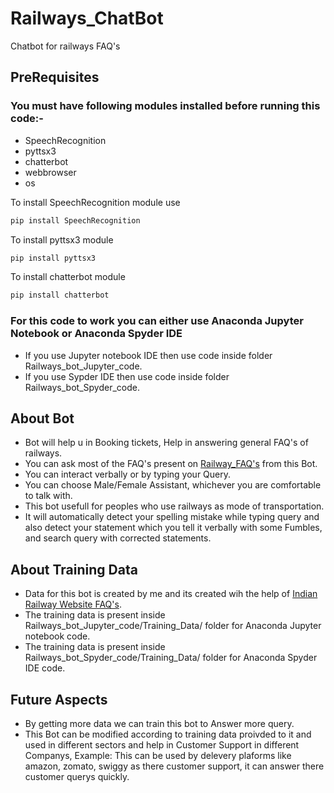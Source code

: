 # Railways_ChatBot
Chatbot for railways FAQ's
## PreRequisites
### You must have following modules installed before running this code:-
- SpeechRecognition
- pyttsx3
- chatterbot
- webbrowser
- os

To install SpeechRecognition module use
```python
pip install SpeechRecognition
```

To install pyttsx3 module
```python
pip install pyttsx3
```

To install chatterbot module
```python
pip install chatterbot 
```

### For this code to work you can either use Anaconda Jupyter Notebook or Anaconda Spyder IDE
- If you use Jupyter notebook IDE then use code inside folder Railways_bot_Jupyter_code. 
- If you use Sypder IDE then use code inside folder Railways_bot_Spyder_code.


## About Bot
- Bot will help u in Booking tickets, Help in answering general FAQ's of railways. 
- You can ask most of the FAQ's present on [Railway_FAQ's](https://indianrailways.info/) from this Bot.
- You can interact verbally or by typing your Query.
- You can choose Male/Female Assistant, whichever you are comfortable to talk with.
- This bot usefull for peoples who use railways as mode of transportation.
- It will automatically detect your spelling mistake while typing query and also detect your statement which you tell it verbally with some Fumbles, and search query with corrected statements.

## About Training Data
- Data for this bot is created by me and its created wih the help of [Indian Railway Website FAQ's](https://indianrailways.info/).
- The training data is present inside Railways_bot_Jupyter_code/Training_Data/ folder for Anaconda Jupyter notebook code.
- The training data is present inside Railways_bot_Spyder_code/Training_Data/ folder for Anaconda Spyder IDE code.
## Future Aspects
- By getting more data we can train this bot to Answer more query. 
- This Bot can be modified according to training data proivded to it and used in different sectors and help in Customer Support in different Companys, Example: This can be used by delevery plaforms like amazon, zomato, swiggy as there customer support, it can answer there customer querys quickly.
